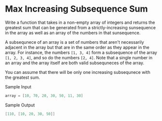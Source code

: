 # Max Increasing Subsequence Sum

Write a function that takes in a non-empty array of integers and returns the greatest sum that can be generated from a strictly-increasing sunsequence in the array as well as an array of the numbers in that sunsequence.

A subsequnece of an array is a set of numbers that aren't necessarily adjacent in the array but that are in the same order as they appear in the array. For instance, the numbers `[1, 3, 4]` form a subsequence of the array `[1, 2, 3, 4]`, and so do the numbers `[2, 4]`. Note that a single number in an array and the array itself are both valid subsequneces of the array.

You can assume that there will be only one increasing subsequnece with the greatest sum.

Sample Input

```go
array = [10, 70, 20, 30, 50, 11, 30]
```

Sample Output

```go
[110, [10, 20, 30, 50]]
```
